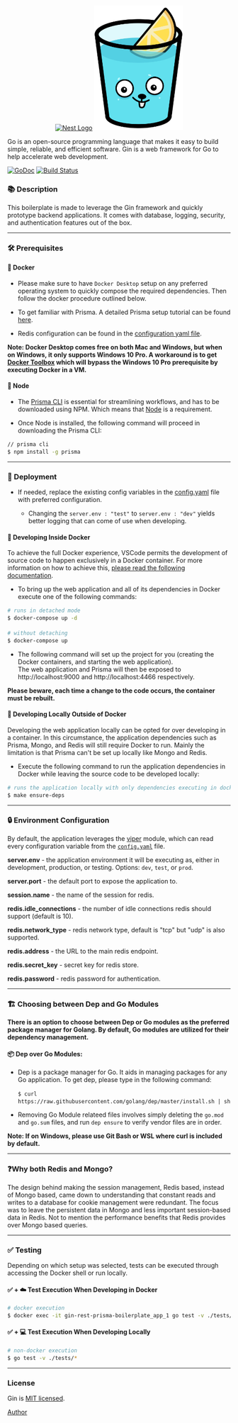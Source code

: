 <p align="center">  
  <a href="http://golang.org" target="blank"><img src="https://cacophony.org.nz/sites/default/files/gopher.png" width="200" alt="Nest Logo" /></a>  
  <a href="https://gin-gonic.com/" target="blank"><img src="https://raw.githubusercontent.com/gin-gonic/logo/master/color.png" width="200" alt="Nest Logo" /></a>  
</p>  
  
Go is an open-source programming language that makes it easy to build simple, reliable, and efficient software. Gin is a web framework for Go to help accelerate web development.

[![GoDoc](https://godoc.org/github.com/gin-gonic/gin?status.svg)](https://godoc.org/github.com/gin-gonic/gin)
[![Build Status](https://travis-ci.org/msanvarov/gin-rest-prisma-boilerplate.svg?branch=master)](https://travis-ci.org/msanvarov/gin-rest-prisma-boilerplate)

### 📚 Description

This boilerplate is made to leverage the Gin framework and quickly prototype backend applications. It comes with database, logging, security, and authentication features out of the box.

---

### 🛠️ Prerequisites

#### 🐳 Docker

- Please make sure to have `Docker Desktop` setup on any preferred operating system to quickly compose the required dependencies. Then follow the docker procedure outlined below.

- To get familiar with Prisma. A detailed Prisma setup tutorial can be found [here](https://www.prisma.io/docs/get-started/01-setting-up-prisma-new-database-GO-g002/).

- Redis configuration can be found in the [configuration yaml file](https://github.com/msanvarov/gin-rest-prisma-boilerplate/blob/master/config.yaml#L10-L14).

**Note: Docker Desktop comes free on both Mac and Windows, but when on Windows, it only supports Windows 10 Pro. A workaround is to get [Docker Toolbox](https://docs.docker.com/toolbox/toolbox_install_windows/) which will bypass the Windows 10 Pro prerequisite by executing Docker in a VM.**

#### 🧰 Node

- The [Prisma CLI](https://www.prisma.io/docs/prisma-cli-and-configuration/using-the-prisma-cli-alx4/) is essential for streamlining workflows, and has to be downloaded using NPM. Which means that [Node](https://nodejs.org/en/download/) is a requirement.

- Once Node is installed, the following command will proceed in downloading the Prisma CLI:

```bash
// prisma cli
$ npm install -g prisma
```

---

### 🚀 Deployment

- If needed, replace the existing config variables in the [config.yaml](https://github.com/msanvarov/gin-rest-prisma-boilerplate/blob/master/config.yaml) file with preferred configuration.

  - Changing the `server.env : "test"` to `server.env : "dev"` yields better logging that can come of use when developing.

#### 🐳 Developing Inside Docker

To achieve the full Docker experience, VSCode permits the development of source code to happen exclusively in a Docker container. For more information on how to achieve this, [please read the following documentation](https://code.visualstudio.com/docs/remote/containers).

- To bring up the web application and all of its dependencies in Docker execute one of the following commands:

```bash
# runs in detached mode
$ docker-compose up -d

# without detaching
$ docker-compose up
```

- The following command will set up the project for you (creating the Docker containers, and starting the web application).  
  The web application and Prisma will then be exposed to http://localhost:9000 and http://localhost:4466 respectively.

**Please beware, each time a change to the code occurs, the container must be rebuilt.**

#### 🏡 Developing Locally Outside of Docker

Developing the web application locally can be opted for over developing in a container. In this circumstance, the application dependencies such as Prisma, Mongo, and Redis will still require Docker to run. Mainly the limitation is that Prisma can't be set up locally like Mongo and Redis.

- Execute the following command to run the application dependencies in Docker while leaving the source code to be developed locally:

```bash
# runs the application locally with only dependencies executing in docker
$ make ensure-deps
```

---

### 🔒 Environment Configuration

By default, the application leverages the [viper](https://github.com/spf13/viper) module, which can read every configuration variable from the [`config.yaml`](https://github.com/msanvarov/gin-rest-prisma-boilerplate/blob/master/config.yaml) file.

**server.env** - the application environment it will be executing as, either in development, production, or testing. Options: `dev`, `test`, or `prod`.

**server.port** - the default port to expose the application to.

**session.name** - the name of the session for redis.

**redis.idle_connections** - the number of idle connections redis should support (default is 10).

**redis.network_type** - redis network type, default is "tcp" but "udp" is also supported.

**redis.address** - the URL to the main redis endpoint.

**redis.secret_key** - secret key for redis store.

**redis.password** - redis password for authentication.

---

### 🏗️ Choosing between Dep and Go Modules

**There is an option to choose between Dep or Go modules as the preferred package manager for Golang. By default, Go modules are utilized for their dependency management.**

#### 📦 Dep over Go Modules:

- Dep is a package manager for Go. It aids in managing packages for any Go application. To get dep, please type in the following command:

  `$ curl https://raw.githubusercontent.com/golang/dep/master/install.sh | sh`

- Removing Go Module relateed files involves simply deleting the `go.mod` and `go.sum` files, and run `dep ensure` to verify vendor files are in order.

**Note: If on Windows, please use Git Bash or WSL where curl is included by default.**

---

### ❓Why both Redis and Mongo?

The design behind making the session management, Redis based, instead of Mongo based, came down to understanding that constant reads and writes to a database for cookie management were redundant. The focus was to leave the persistent data in Mongo and less important session-based data in Redis. Not to mention the performance benefits that Redis provides over Mongo based queries.

---

### ✅ Testing

Depending on which setup was selected, tests can be executed through accessing the Docker shell or run locally.

#### ✅ + ☁️ Test Execution When Developing in Docker

```bash
# docker execution
$ docker exec -it gin-rest-prisma-boilerplate_app_1 go test -v ./tests/*
```

#### ✅ + 💻 Test Execution When Developing Locally

```bash
# non-docker execution
$ go test -v ./tests/*
```

---

### License

Gin is [MIT licensed](https://github.com/gin-gonic/gin/blob/master/LICENSE).

[Author](https://msanvarov.github.io/personal-portfolio/)

